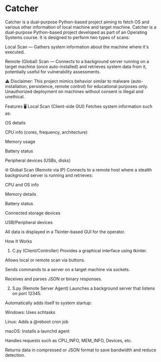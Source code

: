 # Catcher
Catcher is a dual-purpose Python-based project aiming to fetch OS and various other information of local machine and target machine.
Catcher is a dual-purpose Python-based project developed as part of an Operating Systems course. It is designed to perform two types of scans:

Local Scan — Gathers system information about the machine where it's executed.

Remote (Global) Scan — Connects to a background server running on a target machine (once auto-installed) and retrieves system data from it, potentially useful for vulnerability assessments.

⚠️ Disclaimer: This project mimics behavior similar to malware (auto-installation, persistence, remote control) for educational purposes only. Unauthorized deployment on machines without consent is illegal and unethical.

Features
🖥️ Local Scan (Client-side GUI)
Fetches system information such as:

OS details

CPU info (cores, frequency, architecture)

Memory usage

Battery status

Peripheral devices (USBs, disks)

🌐 Global Scan (Remote via IP)
Connects to a remote host where a stealth background server is running and retrieves:

CPU and OS info

Memory details

Battery status

Connected storage devices

USB/Peripheral devices

All data is displayed in a Tkinter-based GUI for the operator.

How It Works
1. C.py (Client/Controller)
Provides a graphical interface using tkinter.

Allows local or remote scan via buttons.

Sends commands to a server on a target machine via sockets.

Receives and parses JSON or binary responses.

2. S.py (Remote Server Agent)
Launches a background server that listens on port 12345.

Automatically adds itself to system startup:

Windows: Uses schtasks

Linux: Adds a @reboot cron job

macOS: Installs a launchd agent

Handles requests such as CPU_INFO, MEM_INFO, Devices, etc.

Returns data in compressed or JSON format to save bandwidth and reduce detection.
